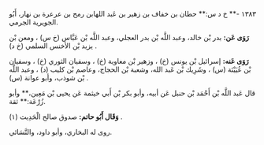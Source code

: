 ١٣٨٣ -** خ د س:** حطان بن خفاف بن زهير بن عَبد اللهابن رمح بن عرعرة بن نهار، أَبُو الجويرية الجرمي.

**رَوَى عَن:** بدر بْن خالد، وعبد اللَّه بْن بدر العجلي، وعبد اللَّه بْن عَبَّاس (خ س) ، ومعن بْن يزيد بْن الأخنس السلمي (خ د) .

**رَوَى عَنه:** إسرائيل بْن يونس (خ) ، وزهير بْن معاوية (خ) ، وسفيان الثوري (خ) ، وسفيان بْن عُيَيْنَة (س) ، وشَرِيك بْن عَبد الله، وشعبة بْن الحجاج، وعاصم بْن كليب (د) ، وعبد اللَّه بْن شوذب، وأبو عوانة (س) .

قال عَبد اللَّه بْن أَحْمَد بْن حنبل عَن أبيه، وأبو بكر بْن أَبي خيثمة عَن يحيى بْن مَعِين،** وأبو زُرْعَة:** ثقة.

**وَقَال أَبُو حاتم:** صدوق صالح الْحَدِيث (١) .

روى له البخاري، وأبو داود، والنَّسَائي.